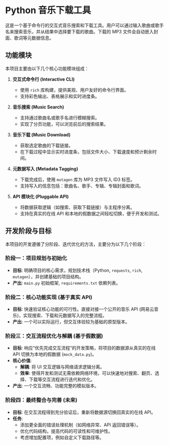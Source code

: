 # Python 音乐下载工具

这是一个基于命令行的交互式音乐搜索和下载工具。用户可以通过输入歌曲或歌手名来搜索音乐，并从结果中选择要下载的歌曲。下载的 MP3 文件会自动嵌入封面、歌词等元数据信息。

## 功能模块

本项目主要由以下几个核心功能模块组成：

1. **交互式命令行 (Interactive CLI)**
    * 使用 `rich` 库构建，提供美观、用户友好的命令行界面。
    * 支持彩色输出、表格展示和实时进度条。

2. **音乐搜索 (Music Search)**
    * 支持通过歌曲名或歌手名进行模糊搜索。
    * 实现了分页功能，可以浏览前后的搜索结果。

3. **音乐下载 (Music Download)**
    * 获取选定歌曲的下载链接。
    * 在下载过程中显示实时进度条，包括文件大小、下载速度和预计剩余时间。

4. **元数据写入 (Metadata Tagging)**
    * 下载完成后，使用 `mutagen` 库为 MP3 文件写入 ID3 标签。
    * 支持写入的信息包括：歌曲名、歌手、专辑、专辑封面和歌词。

5. **API 模块化 (Pluggable API)**
    * 将数据获取逻辑（如搜索、获取下载链接）与主程序分离。
    * 支持在真实的在线 API 和本地的假数据之间轻松切换，便于开发和测试。

## 开发阶段与目标

本项目的开发遵循了分阶段、迭代优化的方法，主要分为以下几个阶段：

### 阶段一：项目规划与初始化

* **目标**: 明确项目的核心需求，规划技术栈（Python, `requests`, `rich`, `mutagen`），并创建基础的项目结构。
* **产出**: `main.py` 初始框架, `requirements.txt` 依赖列表。

### 阶段二：核心功能实现 (基于真实 API)

* **目标**: 快速验证核心功能的可行性。直接对接一个公开的音乐 API (网易云音乐)，实现搜索、下载和元数据写入的完整流程。
* **产出**: 一个可以实际运行，但交互体验较为基础的原型版本。

### 阶段三：交互流程优化与解耦 (基于假数据)

* **目标**: 响应“优先完成交互流程”的开发策略，将项目的数据源从真实的在线 API 切换为本地的假数据 (`mock_data.py`)。
* **核心价值**:
  * **解耦**: 将 UI 交互逻辑与网络请求逻辑分离。
  * **效率**: 使得开发和测试无需依赖网络环境，可以快速地对搜索、翻页、选择、下载等交互流程进行迭代和优化。
* **产出**: 一个交互流畅、功能完整的模拟版本。

### 阶段四：最终整合与完善 (未来)

* **目标**: 在交互流程得到充分验证后，重新将数据源切换回真实的在线 API。
* **任务**:
  * 添加更全面的错误处理机制（如网络异常、API 返回错误等）。
  * 优化代码结构，提高代码的可读性和可维护性。
  * 考虑增加配置项，例如自定义下载路径等。
